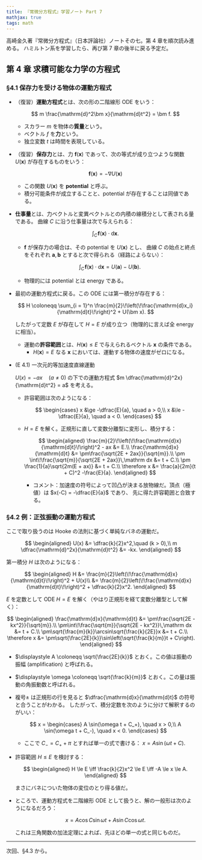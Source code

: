 ```yaml
---
title: 『常微分方程式』学習ノート Part 7
mathjax: true
tags: math
---
```


高崎金久著『常微分方程式』（日本評論社）ノートその七。第 4 章を順次読み進める。
ハミルトン系を学習したら、再び第 7 章の後半に戻る予定だ。

## 第 4 章 求積可能な力学の方程式

### §4.1 保存力を受ける物体の運動方程式

* （復習）**運動方程式**とは、次の形の二階線形 ODE をいう：

  $$
  m \frac{\mathrm{d}^2\bm x}{\mathrm{d}t^2} = \bm f.
  $$

  * スカラー $m$ を物体の**質量**という。
  * ベクトル $f$ を**力**という。
  * 独立変数 $t$ は時間を表現している。
* （復習）**保存力**とは、力 $\bm f(\bm x)$ であって、次の等式が成り立つような関数 $U(\bm x)$ が存在するものをいう：

  $$
  \bm f(\bm x) = -\nabla U(\bm x)
  $$

  * この関数 $U(\bm x)$ を **potential** と呼ぶ。
  * 積分可能条件が成立することと、potential が存在することは同値である。
* **仕事量**とは、力ベクトルと変異ベクトルとの内積の線積分として表される量である。
  曲線 $C$ に沿う仕事量は次で与えられる：

  $$
  \int_C\!\bm f(\bm x) \cdot \mathrm d\bm x.
  $$

  * $\bm f$ が保存力の場合は、その potential を $U(\bm x)$ とし、
    曲線 $C$ の始点と終点をそれぞれ $\bm a, \bm b$ とすると次で得られる（経路によらない）：

    $$
    \int_C\!\bm f(\bm x) \cdot \mathrm d\bm x = U(\bm a) - U(\bm b).
    $$

  * 物理的には potential とは energy である。
* 最初の運動方程式に戻る。この ODE には第一積分が存在する：

  $$
  H \coloneqq \sum_{i = 1}^n \frac{m}{2}\!\left(\!\frac{\mathrm{d}x_i}{\mathrm{d}t}\!\right)^2 + U(\bm x).
  $$

  したがって定数 $E$ が存在して $H = E$ が成り立つ（物理的に言えば全 energy に相当）。

  * 運動の**許容範囲**とは、$H(\bm x) \le E$ で与えられるベクトル $\bm x$ の条件である。
    * $H(\bm x) = E$ なる $\bm x$ においては、運動する物体の速度がゼロになる。
* (E 4.1) 一次元的等加速度直線運動

  $U(x) = -ax\quad(a \ne 0)$ の下での運動方程式 $m \dfrac{\mathrm{d}^2x}{\mathrm{d}t^2} = a$ を考える。
  * 許容範囲は次のようになる：

    $$
    \begin{cases}
        x &\ge -\dfrac{E}{a}, \quad a > 0,\\
        x &\le -\dfrac{E}{a}, \quad a < 0.
    \end{cases}
    $$

  * $H = E$ を解く。正規形に直して変数分離型に変形し、積分する：

    $$
    \begin{aligned}
        \frac{m}{2}\!\left(\!\frac{\mathrm{d}x}{\mathrm{d}t}\!\right)^2 - ax &= E.\\
        \frac{\mathrm{d}x}{\mathrm{d}t} &= \pm\frac{\sqrt{2E + 2ax}}{\sqrt{m}}.\\
        \pm \int\!\frac{\sqrt{m}}{\sqrt{2E + 2ax}}\,\mathrm dx &= t + C.\\
        \pm \frac{1}{a}\sqrt{2m(E + ax)} &= t + C.\\
        \therefore x &= \frac{a}{2m}(t + C)^2 -\frac{E}{a}.
    \end{aligned}
    $$

    * コメント：加速度の符号によって凹凸が決まる放物線だ。頂点（極値）は $x(-C) = -\dfrac{E}{a}$ であり、
      先に得た許容範囲と合致する。

### §4.2 例：正弦振動の運動方程式

ここで取り扱うのは Hooke の法則に基づく単純なバネの運動だ。

$$
\begin{aligned}
U(x) &= \dfrac{k}{2}x^2,\quad (k > 0),\\
m \dfrac{\mathrm{d}^2x}{\mathrm{d}t^2} &= -kx.
\end{aligned}
$$

第一積分 $H$ は次のようになる：

$$
\begin{aligned}
H &= \frac{m}{2}\left(\!\frac{\mathrm{d}x}{\mathrm{d}t}\!\right)^2 + U(x)\\
&= \frac{m}{2}\left(\!\frac{\mathrm{d}x}{\mathrm{d}t}\!\right)^2 + \dfrac{k}{2}x^2.
\end{aligned}
$$

$E$ を定数として ODE $H = E$ を解く（やはり正規形を経て変数分離型として解く）：

$$
\begin{aligned}
\frac{\mathrm{d}x}{\mathrm{d}t} &= \pm\frac{\sqrt{2E - kx^2}}{\sqrt{m}}.\\
\pm\int\!\frac{\sqrt{m}}{\sqrt{2E - kx^2}}\,\mathrm dx &= t + C.\\
\pm\sqrt{\frac{m}{k}}\arcsin\sqrt{\frac{k}{2E}}x &= t + C.\\
\therefore x &= \pm\sqrt{\frac{2E}{k}}\sin\left(\sqrt{\frac{k}{m}}t + C\right).
\end{aligned}
$$

* $\displaystyle A \coloneqq \sqrt{\frac{2E}{k}}$ とおく。この値は振動の振幅 (amplification) と呼ばれる。
* $\displaystyle \omega \coloneqq \sqrt{\frac{k}{m}}$ とおく。この量は振動の角振動数と呼ばれる。

* 複号$\pm$ は正規形の行を見ると $\dfrac{\mathrm{d}x}{\mathrm{d}t}$ の符号と合うことがわかる。
  したがって、積分定数を次のように分けて解釈するのがいい：

  $$
  x = \begin{cases}
  A \sin(\omega t + C_+), \quad x > 0,\\
  A \sin(\omega t + C_-), \quad x < 0.
  \end{cases}
  $$

  * ここで $C_- = C_+ + \pi$ とすれば単一の式で書ける： $x = A\sin(\omega t + C).$
* 許容範囲 $H \le E$ を検討する：

  $$
  \begin{aligned}
      H \le E \iff \frac{k}{2}x^2 \le E \iff -A \le x \le A.
  \end{aligned}
  $$

  まさにバネについた物体の変位のとり得る値だ。

* ところで、運動方程式を二階線形 ODE として扱うと、解の一般形は次のようになるだろう：

  $$
  x = A\cos C \sin \omega t + A \sin C \cos \omega t.
  $$

  これは三角関数の加法定理によれば、先ほどの単一の式と同じものだ。

----

次回、§4.3 から。
